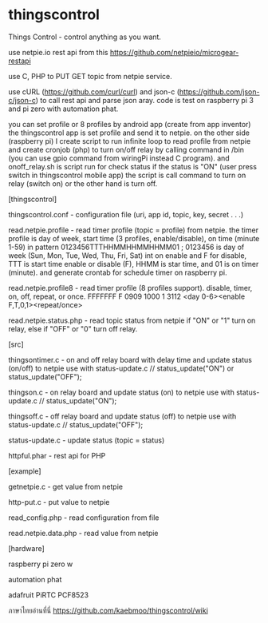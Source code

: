# thingscontrol
Things Control - control anything as you want.

use netpie.io rest api from this https://github.com/netpieio/microgear-restapi

use C, PHP to PUT GET topic from netpie service.

use cURL (https://github.com/curl/curl) and json-c (https://github.com/json-c/json-c) to call rest api and parse json aray. code is test on raspberry pi 3 and pi zero with automation phat.

you can set profile or 8 profiles by android app (create from app inventor) the thingscontrol app is set profile and send it to netpie. on the other side (raspberry pi) I create script to run infinite loop to read profile from netpie and create cronjob (php) to turn on/off relay by calling command in /bin (you can use gpio command from wiringPi instead C program). and onoff_relay.sh is script run for check status if the status is "ON" (user press switch in thingscontrol mobile app) the script is call command to turn on relay (switch on) or the other hand is turn off. 

[thingscontrol]

thingscontrol.conf - configuration file (uri, app id, topic, key, secret . . .)

read.netpie.profile - read timer profile (topic = profile) from netpie. the timer profile is day of week, start time (3 profiles, enable/disable), on time (minute 1-59) in pattern 0123456TTTHHMMHHMMHHMM01 ; 0123456 is day of week (Sun, Mon, Tue, Wed, Thu, Fri, Sat) int on enable and F for disable, TTT is start time enable or disable (F), HHMM is star time, and 01 is on timer (minute). and generate crontab for schedule timer on raspberry pi.

read.netpie.profile8 - read timer profile (8 profiles support). disable, timer, on, off, repeat, or once. FFFFFFF F 0909 1000 1 3112 <day 0-6><enable F,T,0,1><hhmm><mmhh><repeat/once><day month>

read.netpie.status.php - read topic status from netpie if "ON" or "1" turn on relay, else if "OFF" or "0" turn off relay.

[src]

thingsontimer.c - on and off relay board with delay time and update status (on/off) to netpie use with status-update.c // status_update("ON") or status_update("OFF");

thingson.c - on relay board and update status (on) to netpie use with status-update.c // status_update("ON");

thingsoff.c - off relay board and update status (off) to netpie use with status-update.c // status_update("OFF");

status-update.c - update status (topic = status)

httpful.phar - rest api for PHP


[example]

getnetpie.c - get value from netpie

http-put.c - put value to netpie

read_config.php - read configuration from file

read.netpie.data.php - read value from netpie


[hardware]

raspberry pi zero w

automation phat

adafruit PiRTC PCF8523



ภาษาไทยอ่านที่นี่ https://github.com/kaebmoo/thingscontrol/wiki 
